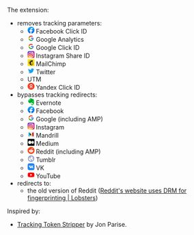 The extension:

* removes tracking parameters:
	* ![facebook](favicons/facebook.com.png) Facebook Click ID
	* ![google-analytics](favicons/accounts.google.com.png) Google Analytics
	* ![google](favicons/google.com.png) Google Click ID
	* ![instagram](favicons/instagram.com.png) Instagram Share ID
	* ![mailchimp](favicons/mailchimp.com.png) MailChimp
	* ![twitter](favicons/twitter.com.png) Twitter
	* UTM
	* ![yandex](favicons/yandex.ru.png) Yandex Click ID
* bypasses tracking redirects:
	* ![evernote](favicons/evernote.com.png) Evernote
	* ![facebook](favicons/facebook.com.png) Facebook
	* ![google](favicons/google.com.png) Google (including AMP)
	* ![instagram](favicons/instagram.com.png) Instagram
	* ![mandrill](favicons/mandrillapp.com.png) Mandrill
	* ![medium](favicons/medium.com.png) Medium
	* ![reddit](favicons/reddit.com.png) Reddit (including AMP)
	* ![tumblr](favicons/tumblr.com.png) Tumblr
	* ![vk](favicons/vk.com.png) VK
	* ![youtube](favicons/youtube.com.png) YouTube
* redirects to:
	* the old version of Reddit ([Reddit's website uses DRM for fingerprinting | Lobsters](https://lobste.rs/s/kvkbh3/reddit_s_website_uses_drm_for))

Inspired by:

* [Tracking Token Stripper](https://github.com/jparise/chrome-utm-stripper) by Jon Parise.
